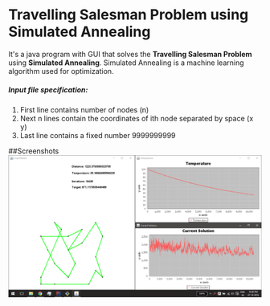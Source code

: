 # Travelling Salesman Problem using Simulated Annealing

It's a java program with GUI that solves the **Travelling Salesman Problem** using **Simulated Annealing**. Simulated Annealing is a machine learning algorithm used for optimization.

##### Input file specification:
1. First line contains number of nodes (n)
2. Next n lines contain the coordinates of ith node separated by space (x y)
3. Last line contains a fixed number 9999999999

##Screenshots
![Screenshot](https://raw.githubusercontent.com/i-Rohan/Simulated_Annealing_TSP/master/Screenshots/Screenshot%20(16).png)
